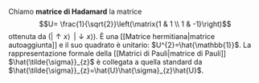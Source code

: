 Chiamo **matrice di Hadamard** la matrice
$$U= \frac{1}{\sqrt{2}}\left(\matrix{1 & 1 \\ 1 & -1}\right)$$
ottenuta da $(|\uparrow x\rangle\;\;|\downarrow x\rangle)$. È una [[Matrice hermitiana|matrice autoaggiunta]] e il suo quadrato è unitario: $U^{2}=\hat{\mathbb{1}}$. La rappresentazione formale della [[Matrici di Pauli|matrice di Pauli]] $\hat{\tilde{\sigma}}_{z}$ è collegata a quella standard da $\hat{\tilde{\sigma}}_{z}=\hat{U}\hat{\sigma}_{z}\hat{U}$.